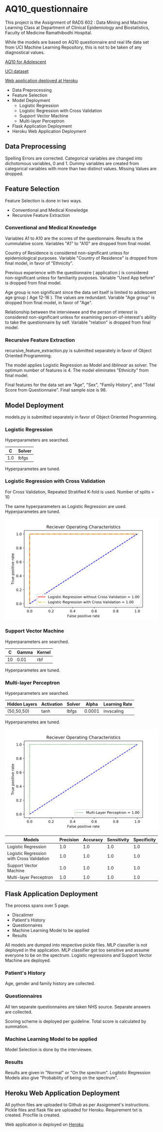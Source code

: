 # AQ10_questionnaire

This project is the Assignment of RADS 602 : Data Mining and Machine Learning Class 
at Department of Clinical Epidemiology and Biostatistics, Faculty of Medicine Ramathibodhi Hospital.

While the models are based on AQ10 questionnaire and real life data set from UCI Machine Learning Repository,
this is not to be taken of any diagnostical values.

[AQ10 for Adolescent](/roc/AQ10-Adolescent.jpg)

[UCI dataset](https://archive.ics.uci.edu/ml/datasets/Autism+Screening+Adult)

[Web application deployed at Heroku](https://aq10-questionnaires.herokuapp.com)

* Data Preprocessing
* Feature Selection
* Model Deployment
  * Logistic Regression
  * Logistic Regression with Cross Validation
  * Support Vector Machine
  * Multi-layer Perceptron
* Flask Application Deployment
* Heroku Web Application Deployment

## Data Preprocessing

Spelling Errors are corrected.
Categorical variables are changed into dichotomous variables, 0 and 1.
Dummy variables are created from categorical variables with more than two distinct values.
Missing Values are dropped.

## Feature Selection

Feature Selection is done in two ways.
  * Conventional and Medical Knowledge
  * Recursive Feature Extraction
  
 ### Conventional and Medical Knowledge
 
 Variables A1 to A10 are the scores of the questionnaire.
 Results is the cummulative score.
 Variables "A1" to "A10" are dropped from final model.
 
 Country of Residence is considered non-significant unless for epidemiological purposes.
 Variable "Country of Residence" is dropped from final model, in favor of "Ethnicity".
 
 Previous experience with the questionnaire ( application ) is considered non-significant unless for familiarity purposes.
 Variable "Used App before" is dropped from final model.
 
 Age group is non significant since the data set itself is limited to adolescent age group ( Age 12-16 ).
 The values are redundant.
 Variable "Age group" is dropped from final model, in favor of "Age".
 
Relationship between the interviewee and the person of interest is considered non-significant unless for examining person-of-interest's ability to take the questionnaire by self.
Variable "relation" is dropped from final model.

### Recursive Feature Extraction

recursive_feature_extraction.py is submitted separately in favor of Object Oriented Programming.

The model applies Logistic Regression as Model and *liblinear* as solver.
The optimum number of features is 4.
The model eliminates "Ethnicity" from final model.

Final features for the data set are "Age", "Sex", "Family History", and "Total Score from Questionnaire".
Final sample size is 98.

## Model Deployment

models.py is submitted separately in favor of Object Oriented Programming.

### Logistic Regression 

Hyperparameters are searched.

C|Solver
---|----
1.0|lbfgs

Hyperparametes are tuned.

### Logistic Regression with Cross Validation

For Cross Validation, Repeated Stratified K-fold is used.
Number of splits = 10

The same hyperparameters as Logistic Regression are used.
Hyperparametes are tuned.

![Receiver operating characteristic of Logistic Regression](/roc/logreg_with_cv.svg)

### Support Vector Machine

Hyperparameters are searched.

C|Gamma|Kernel
-|-|-
10|0.01|rbf

Hyperparametes are tuned.

### Multi-layer Perceptron

Hyperparameters are searched.

Hidden Layers|Activation|Solver|Alpha|Learning Rate
-|-|-|-|-
(50,50,50)|tanh|lbfgs|0.0001|invscaling

Hyperparametes are tuned.

![Receiver operating characteristic of MLP](/roc/mlp.svg)

Models|Precision|Accuracy|Sensitivity|Specificity
------|---------|--------|-----------|-----------
Logistic Regression|1.0|1.0|1.0|1.0
Logistic Regression with Cross Validation|1.0|1.0|1.0|1.0
Support Vector Machine|1.0|1.0|1.0|1.0
Multi-layer Perceptron|1.0|1.0|1.0|1.0

## Flask Application Deployment

The process spans over 5 page.
* Discalimer
* Patient's History
* Questionnaires
* Machine Learning Model to be applied
* Results

All models are dumped into respective pickle files.
MLP classifier is not deployed in the application.
MLP classifier got too sensitive and assume everyone to be on the spectrum.
Logistic regressions and Support Vector Machine are deployed.

### Patient's History

Age, gender and family history are collected.

### Questionnaires

All ten separate questionnaires are taken NHS source.
Separate answers are collected.

Scoring scheme is deployed per guideline.
Total score is calculated by summation.

### Machine Learning Model to be applied

Model Selection is done by the interviewee.

### Results

Results are given in "Normal" or "On the spectrum".
Logitstic Regression Models also give "Probability of being on the spectrum".

## Heroku Web Application Deployment

All python files are uploaded to Github as per Assignment's instructions.
Pickle files and flask file are uploaded for Heroku.
Requirement txt is created.
Procfile is created.

Web application is deployed on [Heroku](https://aq10-questionnaires.herokuapp.com)
